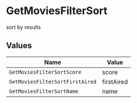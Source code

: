 # GetMoviesFilterSort

sort by results


## Values

| Name                            | Value                           |
| ------------------------------- | ------------------------------- |
| `GetMoviesFilterSortScore`      | score                           |
| `GetMoviesFilterSortFirstAired` | firstAired                      |
| `GetMoviesFilterSortName`       | name                            |